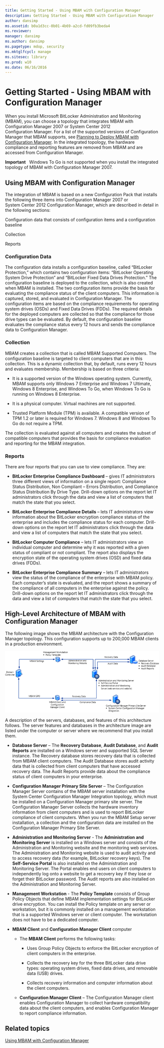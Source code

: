 ```yaml
---
title: Getting Started - Using MBAM with Configuration Manager
description: Getting Started - Using MBAM with Configuration Manager
author: dansimp
ms.assetid: b0a1d3cc-0b01-4b69-a2cd-fd09fb3beda4
ms.reviewer: 
manager: dansimp
ms.author: dansimp
ms.pagetype: mdop, security
ms.mktglfcycl: manage
ms.sitesec: library
ms.prod: w10
ms.date: 06/16/2016
---
```



# Getting Started - Using MBAM with Configuration Manager


When you install Microsoft BitLocker Administration and Monitoring (MBAM), you can choose a topology that integrates MBAM with Configuration Manager 2007 or System Center 2012 Configuration Manager. For a list of the supported versions of Configuration Manager that MBAM supports, see [Planning to Deploy MBAM with Configuration Manager](planning-to-deploy-mbam-with-configuration-manager-2.md). In the integrated topology, the hardware compliance and reporting features are removed from MBAM and are accessed from Configuration Manager.

**Important**  
Windows To Go is not supported when you install the integrated topology of MBAM with Configuration Manager 2007.

 

## Using MBAM with Configuration Manager


The integration of MBAM is based on a new Configuration Pack that installs the following three items into Configuration Manager 2007 or System Center 2012 Configuration Manager, which are described in detail in the following sections:

Configuration data that consists of configuration items and a configuration baseline

Collection

Reports

### Configuration Data

The configuration data installs a configuration baseline, called “BitLocker Protection,” which contains two configuration items: “BitLocker Operating System Drive Protection” and “BitLocker Fixed Data Drives Protection.” The configuration baseline is deployed to the collection, which is also created when MBAM is installed. The two configuration items provide the basis for evaluating the compliance status of the client computers. This information is captured, stored, and evaluated in Configuration Manager. The configuration items are based on the compliance requirements for operating system drives (OSDs) and Fixed Data Drives (FDDs). The required details for the deployed computers are collected so that the compliance for those drive types can be evaluated. By default, the configuration baseline evaluates the compliance status every 12 hours and sends the compliance data to Configuration Manager.

### Collection

MBAM creates a collection that is called MBAM Supported Computers. The configuration baseline is targeted to client computers that are in this collection. This is a dynamic collection that, by default, runs every 12 hours and evaluates membership. Membership is based on three criteria:

-   It is a supported version of the Windows operating system. Currently, MBAM supports only Windows 7 Enterprise and Windows 7 Ultimate, Windows 8 Enterprise, and Windows To Go, when Windows To Go is running on Windows 8 Enterprise.

-   It is a physical computer. Virtual machines are not supported.

-   Trusted Platform Module (TPM) is available. A compatible version of TPM 1.2 or later is required for Windows 7. Windows 8 and Windows To Go do not require a TPM.

The collection is evaluated against all computers and creates the subset of compatible computers that provides the basis for compliance evaluation and reporting for the MBAM integration.

### Reports

There are four reports that you can use to view compliance. They are:

-   **BitLocker Enterprise Compliance Dashboard** – gives IT administrators three different views of information on a single report: Compliance Status Distribution, Non Compliant – Errors Distribution, and Compliance Status Distribution By Drive Type. Drill-down options on the report let IT administrators click through the data and view a list of computers that match the state that you select.

-   **BitLocker Enterprise Compliance Details** – lets IT administrators view information about the BitLocker encryption compliance status of the enterprise and includes the compliance status for each computer. Drill-down options on the report let IT administrators click through the data and view a list of computers that match the state that you select.

-   **BitLocker Computer Compliance** – lets IT administrators view an individual computer and determine why it was reported with a given status of compliant or not compliant. The report also displays the encryption state of the operating system drives (OSD) and fixed data drives (FDDs).

-   **BitLocker Enterprise Compliance Summary** – lets IT administrators view the status of the compliance of the enterprise with MBAM policy. Each computer’s state is evaluated, and the report shows a summary of the compliance of all computers in the enterprise against the policy. Drill-down options on the report let IT administrators click through the data and view a list of computers that match the state that you select.

## High-Level Architecture of MBAM with Configuration Manager


The following image shows the MBAM architecture with the Configuration Manager topology. This configuration supports up to 200,000 MBAM clients in a production environment.

![mbam architecture with configuration manager](images/mbam2-cmserver.gif)

A description of the servers, databases, and features of this architecture follows. The server features and databases in the architecture image are listed under the computer or server where we recommend that you install them.

-   **Database Server** – The **Recovery Database**, **Audit Database**, and **Audit Reports** are installed on a Windows server and supported SQL Server instance. The Recovery database stores recovery data that is collected from MBAM client computers. The Audit Database stores audit activity data that is collected from client computers that have accessed recovery data. The Audit Reports provide data about the compliance status of client computers in your enterprise.

-   **Configuration Manager Primary Site Server** – The Configuration Manager Server contains of the MBAM server installation with the System Center Configuration Manager Integration topology, which must be installed on a Configuration Manager primary site server. The Configuration Manager Server collects the hardware inventory information from client computers and is used to report BitLocker compliance of client computers. When you run the MBAM Setup server installation, a collection and the configuration data are installed on the Configuration Manager Primary Site Server.

-   **Administration and Monitoring Server** - The **Administration and Monitoring Server** is installed on a Windows server and consists of the Administration and Monitoring website and the monitoring web services. The Administration and Monitoring website is used to audit activity and to access recovery data (for example, BitLocker recovery keys). The **Self-Service Portal** is also installed on the Administration and Monitoring Server. The Portal enables end users on client computers to independently log onto a website to get a recovery key if they lose or forget their BitLocker password. The Audit reports are also installed on the Administration and Monitoring Server.

-   **Management Workstation** - The **Policy Template** consists of Group Policy Objects that define MBAM implementation settings for BitLocker drive encryption. You can install the Policy template on any server or workstation, but it is commonly installed on a management workstation that is a supported Windows server or client computer. The workstation does not have to be a dedicated computer.

-   **MBAM Client** and **Configuration Manager Client** computer

    -   The **MBAM Client** performs the following tasks:

        -   Uses Group Policy Objects to enforce the BitLocker encryption of client computers in the enterprise.

        -   Collects the recovery key for the three BitLocker data drive types: operating system drives, fixed data drives, and removable data (USB) drives.

        -   Collects recovery information and computer information about the client computers.

    -   **Configuration Manager Client** – The Configuration Manager client enables Configuration Manager to collect hardware compatibility data about the client computers, and enables Configuration Manager to report compliance information.

## Related topics


[Using MBAM with Configuration Manager](using-mbam-with-configuration-manager.md)

 

 





